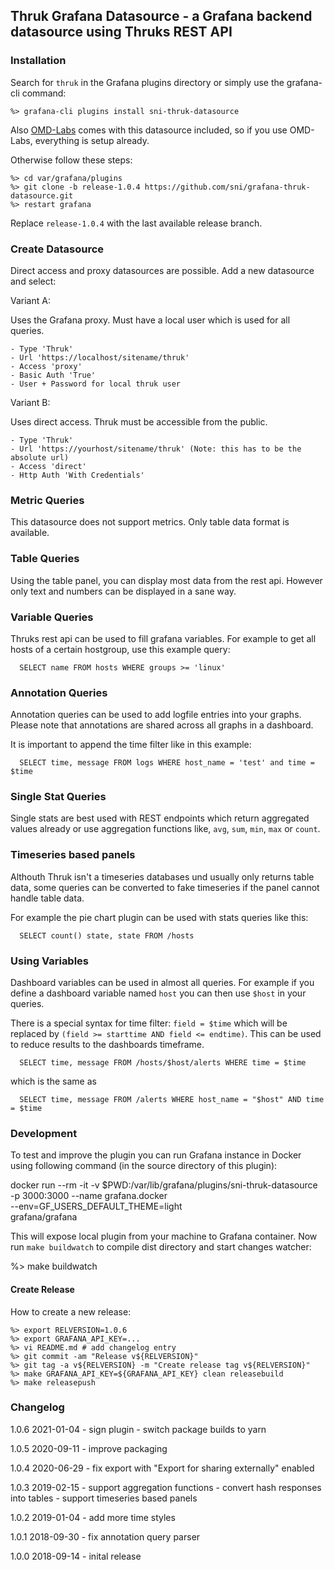 ## Thruk Grafana Datasource - a Grafana backend datasource using Thruks REST API

### Installation

Search for `thruk` in the Grafana plugins directory or simply use the grafana-cli command:

    %> grafana-cli plugins install sni-thruk-datasource

Also [OMD-Labs](https://labs.consol.de/omd/) comes with this datasource included, so if
you use OMD-Labs, everything is setup already.

Otherwise follow these steps:

    %> cd var/grafana/plugins
    %> git clone -b release-1.0.4 https://github.com/sni/grafana-thruk-datasource.git
    %> restart grafana

Replace `release-1.0.4` with the last available release branch.

### Create Datasource

Direct access and proxy datasources are possible.
Add a new datasource and select:

Variant A:

Uses the Grafana proxy. Must have a local user which is used for all queries.

    - Type 'Thruk'
    - Url 'https://localhost/sitename/thruk'
    - Access 'proxy'
    - Basic Auth 'True'
    - User + Password for local thruk user


Variant B:

Uses direct access. Thruk must be accessible from the public.

    - Type 'Thruk'
    - Url 'https://yourhost/sitename/thruk' (Note: this has to be the absolute url)
    - Access 'direct'
    - Http Auth 'With Credentials'

### Metric Queries
This datasource does not support metrics. Only table data format is available.

### Table Queries

Using the table panel, you can display most data from the rest api. However
only text and numbers can be displayed in a sane way.

### Variable Queries

Thruks rest api can be used to fill grafana variables. For example to get all
hosts of a certain hostgroup, use this example query:

```
  SELECT name FROM hosts WHERE groups >= 'linux'
```

### Annotation Queries

Annotation queries can be used to add logfile entries into your graphs.
Please note that annotations are shared across all graphs in a dashboard.

It is important to append the time filter like in this example:

```
  SELECT time, message FROM logs WHERE host_name = 'test' and time = $time
```

### Single Stat Queries
Single stats are best used with REST endpoints which return aggregated values
already or use aggregation functions like, `avg`, `sum`, `min`, `max` or `count`.

### Timeseries based panels
Althouth Thruk isn't a timeseries databases und usually only returns table
data, some queries can be converted to fake timeseries if the panel cannot
handle table data.

For example the pie chart plugin can be used with stats queries like this:

```
  SELECT count() state, state FROM /hosts
```

### Using Variables

Dashboard variables can be used in almost all queries. For example if you
define a dashboard variable named `host` you can then use `$host` in your
queries.

There is a special syntax for time filter: `field = $time` which will be
replaced by `(field >= starttime AND field <= endtime)`. This can be used to
reduce results to the dashboards timeframe.

```
  SELECT time, message FROM /hosts/$host/alerts WHERE time = $time
```

which is the same as

```
  SELECT time, message FROM /alerts WHERE host_name = "$host" AND time = $time
```

### Development

To test and improve the plugin you can run Grafana instance in Docker using
following command (in the source directory of this plugin):

  docker run --rm -it -v $PWD:/var/lib/grafana/plugins/sni-thruk-datasource \
           -p 3000:3000 --name grafana.docker \
           --env=GF_USERS_DEFAULT_THEME=light \
           grafana/grafana

This will expose local plugin from your machine to Grafana container. Now
run `make buildwatch` to compile dist directory and start changes watcher:

  %> make buildwatch


#### Create Release

How to create a new release:

    %> export RELVERSION=1.0.6
    %> export GRAFANA_API_KEY=...
    %> vi README.md # add changelog entry
    %> git commit -am "Release v${RELVERSION}"
    %> git tag -a v${RELVERSION} -m "Create release tag v${RELVERSION}"
    %> make GRAFANA_API_KEY=${GRAFANA_API_KEY} clean releasebuild
    %> make releasepush


### Changelog

1.0.6  2021-01-04
    - sign plugin
    - switch package builds to yarn

1.0.5  2020-09-11
    - improve packaging

1.0.4  2020-06-29
    - fix export with "Export for sharing externally" enabled

1.0.3  2019-02-15
    - support aggregation functions
    - convert hash responses into tables
    - support timeseries based panels

1.0.2  2019-01-04
    - add more time styles

1.0.1  2018-09-30
    - fix annotation query parser

1.0.0  2018-09-14
    - inital release
